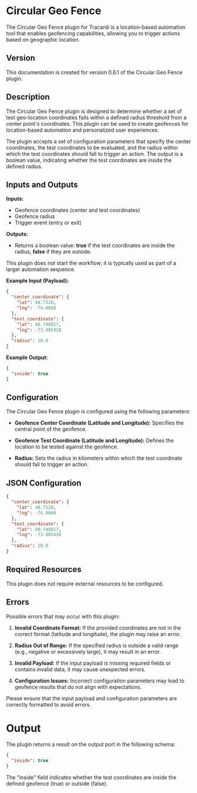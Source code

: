 # Circular Geo Fence

The Circular Geo Fence plugin for Tracardi is a location-based automation tool that enables geofencing capabilities,
allowing you to trigger actions based on geographic location.

## Version

This documentation is created for version 0.6.1 of the Circular Geo Fence plugin.

## Description

The Circular Geo Fence plugin is designed to determine whether a set of test geo-location coordinates falls within a
defined radius threshold from a center point's coordinates. This plugin can be used to create geofences for
location-based automation and personalized user experiences.

The plugin accepts a set of configuration parameters that specify the center coordinates, the test coordinates to be
evaluated, and the radius within which the test coordinates should fall to trigger an action. The output is a boolean
value, indicating whether the test coordinates are inside the defined radius.

## Inputs and Outputs

**Inputs:**

- Geofence coordinates (center and test coordinates)
- Geofence radius
- Trigger event (entry or exit)

**Outputs:**

- Returns a boolean value: __true__ if the test coordinates are inside the radius, __false__ if they are outside.

This plugin does not start the workflow; it is typically used as part of a larger automation sequence.

**Example Input (Payload):**

```json
{
  "center_coordinate": {
    "lat": 40.7128,
    "lng": -74.0060
  },
  "test_coordinate": {
    "lat": 40.748817,
    "lng": -73.985428
  },
  "radius": 10.0
}
```

**Example Output:**

```json
{
  "inside": true
}
```

## Configuration

The Circular Geo Fence plugin is configured using the following parameters:

- **Geofence Center Coordinate (Latitude and Longitude):** Specifies the central point of the geofence.

- **Geofence Test Coordinate (Latitude and Longitude):** Defines the location to be tested against the geofence.

- **Radius:** Sets the radius in kilometers within which the test coordinate should fall to trigger an action.

## JSON Configuration

```json
{
  "center_coordinate": {
    "lat": 40.7128,
    "lng": -74.0060
  },
  "test_coordinate": {
    "lat": 40.748817,
    "lng": -73.985428
  },
  "radius": 10.0
}
```

## Required Resources

This plugin does not require external resources to be configured.

## Errors

Possible errors that may occur with this plugin:

1. **Invalid Coordinate Format:** If the provided coordinates are not in the correct format (latitude and longitude),
   the plugin may raise an error.

2. **Radius Out of Range:** If the specified radius is outside a valid range (e.g., negative or excessively large), it
   may result in an error.

3. **Invalid Payload:** If the input payload is missing required fields or contains invalid data, it may cause
   unexpected errors.

4. **Configuration Issues:** Incorrect configuration parameters may lead to geofence results that do not align with
   expectations.

Please ensure that the input payload and configuration parameters are correctly formatted to avoid errors.

# Output

The plugin returns a result on the output port in the following schema:

```json
{
  "inside": true
}
```

The "inside" field indicates whether the test coordinates are inside the defined geofence (true) or outside (false).
